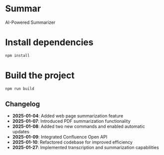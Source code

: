 # Summar
AI-Powered Summarizer


# Install dependencies
```bash
npm install
```

# Build the project
```bash
npm run build
```

## Changelog
- **2025-01-04**: Added web page summarization feature
- **2025-01-07**: Introduced PDF summarization functionality
- **2025-01-08**: Added two new commands and enabled automatic updates
- **2025-01-09**: Integrated Confluence Open API
- **2025-01-10**: Refactored codebase for improved efficiency
- **2025-01-27**: Implemented transcription and summarization capabilities